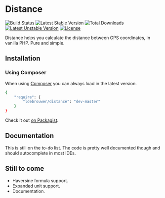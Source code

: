 # Distance
[![Build Status](https://travis-ci.org/ldebrouwer/distance.svg)](https://travis-ci.org/ldebrouwer/distance)
[![Latest Stable Version](https://poser.pugx.org/ldebrouwer/distance/v/stable)](https://packagist.org/packages/ldebrouwer/distance)
[![Total Downloads](https://poser.pugx.org/ldebrouwer/distance/downloads)](https://packagist.org/packages/ldebrouwer/distance)
[![Latest Unstable Version](https://poser.pugx.org/ldebrouwer/distance/v/unstable)](https://packagist.org/packages/ldebrouwer/distance)
[![License](https://poser.pugx.org/ldebrouwer/distance/license)](https://packagist.org/packages/ldebrouwer/distance)

Distance helps you calculate the distance between GPS coordinates, in vanilla PHP. Pure and simple.

## Installation

### Using Composer

When using [Composer](https://getcomposer.org) you can always load in the latest version.

```bash
{
    "require": {
        "ldebrouwer/distance": "dev-master"
    }
}
```
Check it out [on Packagist](https://packagist.org/packages/ldebrouwer/distance).

## Documentation

This is still on the to-do list. The code is pretty well documented though and should autocomplete in most IDEs.

## Still to come
- Haversine formula support.
- Expanded unit support.
- Documentation.